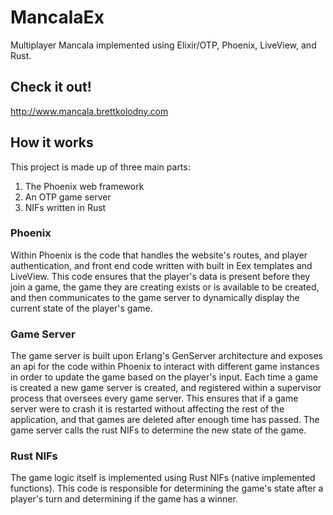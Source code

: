 # MancalaEx

Multiplayer Mancala implemented using Elixir/OTP, Phoenix, LiveView, and Rust.

## Check it out!
http://www.mancala.brettkolodny.com

## How it works
This project is made up of three main parts:
1) The Phoenix web framework
2) An OTP game server
3) NIFs written in Rust

### Phoenix
Within Phoenix is the code that handles the website's routes, and player authentication, and front end code written with built in Eex templates and LiveView.
This code ensures that the player's data is present before they join a game, the game they are creating exists or is available to be created, and then communicates to the game server to dynamically display the current state of the player's game.

### Game Server
The game server is built upon Erlang's GenServer architecture and exposes an api for the code within Phoenix to interact with different game instances in order to update the game based on the player's input. Each time a game is created a new game server is created, and registered within a supervisor process that oversees every game server. This ensures that if a game server were to crash it is restarted without affecting the rest of the application, and that games are deleted after enough time has passed. The game server calls the rust NIFs to determine the new state of the game.

### Rust NIFs
The game logic itself is implemented using Rust NIFs (native implemented functions). This code is responsible for determining the game's state after a player's turn and determining if the game has a winner.
